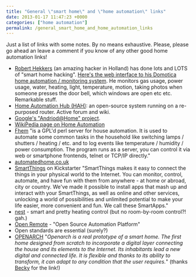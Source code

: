 ```yaml
---
title: "General \"smart home\" and \"home automation\" links"
date: 2013-01-17 11:47:23 +0000
categories: ["home automation"]
permalink: /general_smart_home_and_home_automation_links
---
```

Just a list of links with some notes. By no means exhaustive. Please,
please go ahead an leave a comment if you know of any other good home
automation links!

-   [Robert Hekkers](http://blog.hekkers.net/) (an amazing hacker
    in Holland) has done lots and LOTS of "smart home hacking". [Here's
    the web interface to his Domotica home automation / monitoring
    system](http://www.hekkers.net/domotica/). He monitors gas usage,
    power usage, water, heating, light, temperature, motion, taking
    photos when someone presses the door bell, which windows are open
    etc etc. Remarkable stuff.
-   [Home Automation Hub (HAH)](http://www.homeautomationhub.com/): an
    open-source system running on a re-purposed router. Active forum
    and wiki.
-   [Google's "Andriod@Home"
    project](http://techcrunch.com/2012/06/24/what-happened-to-android-at-home/).
-   [WikiPedia page on Home
    Automation](http://en.wikipedia.org/wiki/Home_automation)
-   [Fhem](http://fhem.de/fhem.html) "is a GPL'd perl server for
    house automation. It is used to automate some common tasks in the
    household like switching lamps / shutters / heating / etc. and to
    log events like temperature / humidity / power consumption. The
    program runs as a server, you can control it via web or smartphone
    frontends, telnet or TCP/IP directly."
-   [automatedhome.co.uk](http://www.automatedhome.co.uk/)
-   [SmartThings](http://smartthings.com/) on Kickstarter "SmartThings
    makes it easy to connect the things in your physical world to
    the Internet. You can monitor, control, automate, and have fun with
    them from anywhere - at home or abroad, city or country. We've made
    it possible to install apps that mash up and interact with your
    SmartThings, as well as online and other services, unlocking a world
    of possibilities and unlimited potential to make your life easier,
    more convenient and fun. We call these SmartApps."
-   [nest](http://www.nest.com/) - smart and pretty heating control (but
    no room-by-room control?! gah.)
-   [Open Remote](http://www.openremote.org/display/HOME/OpenRemote) -
    "Open Source Automation Platform"
-   Open standards are essential (surely?)
-   [OPENARCH](http://www.openarch.cc/) "*Openarch is a real prototype
    of a smart home. The first home designed from scratch to incorporate
    a digital layer connecting the house and its elements to
    the Internet. Its inhabitants lead a new digital and connected life.
    It is flexible and thanks to its ability to transform, it can adapt
    to any condition that the user requires.*" (thanks
    [Becky](http://rebeccaajones.wordpress.com/) for the link!)
    <!--break-->


